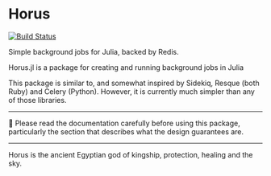 # Horus

[![Build Status](https://github.com/aviks/Horus.jl/actions/workflows/CI.yml/badge.svg?branch=main)](https://github.com/aviks/Horus.jl/actions/workflows/CI.yml?query=branch%3Amain)


Simple background jobs for Julia, backed by Redis. 

Horus.jl is a package for creating and running background jobs in Julia

This package is similar to, and somewhat inspired by Sidekiq, Resque (both Ruby) and Celery (Python). However, it is currently much simpler than any of those libraries. 

---

🚨 Please read the documentation carefully before using this package, particularly the section that describes what the design guarantees are. 

--- 
Horus is the ancient Egyptian god of kingship, protection, healing and the sky. 